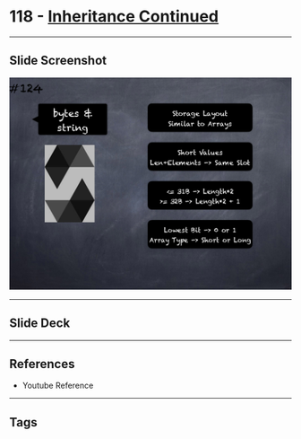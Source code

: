 # 118 - [Inheritance Continued](Inheritance%20Continued.md)


___
## Slide Screenshot
![118.png](../images/solidity201/118.png)
___
## Slide Deck

___
## References
- Youtube Reference
___
## Tags